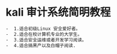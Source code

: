 # kali 审计系统简明教程

```bash
-  1.适合初级Linux 安全爱好者。
-  2.适合在校计算机专业的大学生。
-  3.适合安全运维或者开发学习阅读。
-  4.适合搞黑产以及白帽子阅读.
```
